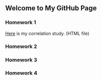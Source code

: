 ## Welcome to My GitHub Page



### Homework 1
[Here](IE360_HW1_Beyza.html) is my correlation study. (HTML file)
 
### Homework 2


### Homework 3


### Homework 4
